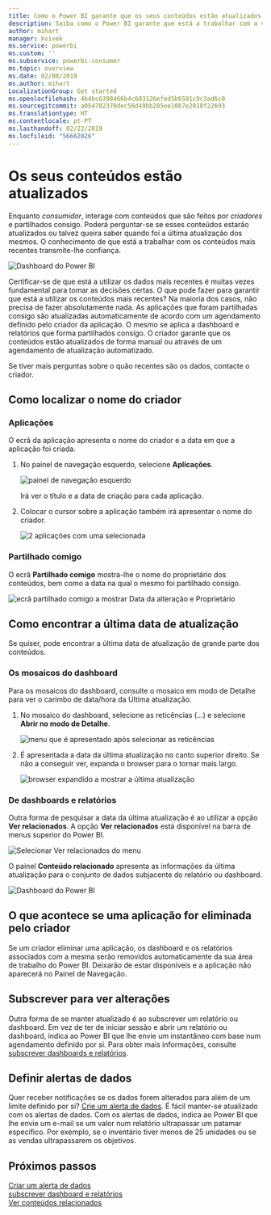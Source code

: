 ```yaml
---
title: Como o Power BI garante que os seus conteúdos estão atualizados
description: Saiba como o Power BI garante que está a trabalhar com a versão mais recente dos dados, relatório, dashboard e aplicação.
author: mihart
manager: kvivek
ms.service: powerbi
ms.custom: ''
ms.subservice: powerbi-consumer
ms.topic: overview
ms.date: 02/08/2019
ms.author: mihart
LocalizationGroup: Get started
ms.openlocfilehash: 4b4bc6398466b4c603126efed5b6591c9c3ad6c0
ms.sourcegitcommit: a054782370dec56d49bb205ee10b7e2018f22693
ms.translationtype: HT
ms.contentlocale: pt-PT
ms.lasthandoff: 02/22/2019
ms.locfileid: "56662026"
---
```

# <a name="your-content-is-up-to-date"></a>Os seus conteúdos estão atualizados
Enquanto *consumidor*, interage com conteúdos que são feitos por *criadores* e partilhados consigo. Poderá perguntar-se se esses conteúdos estarão atualizados ou talvez queira saber quando foi a última atualização dos mesmos. O conhecimento de que está a trabalhar com os conteúdos mais recentes transmite-lhe confiança.  
 
![Dashboard do Power BI](media/end-user-consumer/power-bi-service.png)


Certificar-se de que está a utilizar os dados mais recentes é muitas vezes fundamental para tomar as decisões certas. O que pode fazer para garantir que está a utilizar os conteúdos mais recentes? Na maioria dos casos, não precisa de fazer absolutamente nada. As aplicações que foram partilhadas consigo são atualizadas automaticamente de acordo com um agendamento definido pelo criador da aplicação. O mesmo se aplica a dashboard e relatórios que forma partilhados consigo. O criador garante que os conteúdos estão atualizados de forma manual ou através de um agendamento de atualização automatizado.  

Se tiver mais perguntas sobre o quão recentes são os dados, contacte o criador.

## <a name="how-to-locate-the-name-of-the-designer"></a>Como localizar o nome do criador

### <a name="apps"></a>Aplicações

O ecrã da aplicação apresenta o nome do criador e a data em que a aplicação foi criada.  

1. No painel de navegação esquerdo, selecione **Aplicações**.

    ![painel de navegação esquerdo](media/end-user-fresh/power-bi-nav-apps.png)

    Irá ver o título e a data de criação para cada aplicação. 

2. Colocar o cursor sobre a aplicação também irá apresentar o nome do criador. 

    ![2 aplicações com uma selecionada](media/end-user-fresh/power-bi-app.png)


### <a name="shared-with-me"></a>Partilhado comigo
O ecrã **Partilhado comigo** mostra-lhe o nome do proprietário dos conteúdos, bem como a data na qual o mesmo foi partilhado consigo.

![ecrã partilhado comigo a mostrar Data da alteração e Proprietário](media/end-user-fresh/power-bi-shared-new.png) 


## <a name="how-to-look-up-the-last-refresh-date"></a>Como encontrar a última data de atualização
Se quiser, pode encontrar a última data de atualização de grande parte dos conteúdos. 

### <a name="dashboard-tiles"></a>Os mosaicos do dashboard
Para os mosaicos do dashboard, consulte o mosaico em modo de Detalhe para ver o carimbo de data/hora da Última atualização.

1. No mosaico do dashboard, selecione as reticências (…) e selecione **Abrir no modo de Detalhe**.

    ![menu que é apresentado após selecionar as reticências](media/end-user-fresh/power-bi-focus.png)

2. É apresentada a data da última atualização no canto superior direito. Se não a conseguir ver, expanda o browser para o tornar mais largo. 

    ![browser expandido a mostrar a última atualização](media/end-user-fresh/power-bi-last-refresh2.png)

### <a name="from-dashboards-and-reports"></a>De dashboards e relatórios
Outra forma de pesquisar a data da última atualização é ao utilizar a opção **Ver relacionados**.  A opção **Ver relacionados** está disponível na barra de menus superior do Power BI.

![Selecionar Ver relacionados do menu](media/end-user-fresh/power-bi-view-related.png)

O painel **Conteúdo relacionado** apresenta as informações da última atualização para o conjunto de dados subjacente do relatório ou dashboard.

![Dashboard do Power BI](media/end-user-fresh/power-bi-last-refresh.png)

## <a name="what-happens-if-an-app-is-deleted-by-the-designer"></a>O que acontece se uma aplicação for eliminada pelo criador

Se um criador eliminar uma aplicação, os dashboard e os relatórios associados com a mesma serão removidos automaticamente da sua área de trabalho do Power BI. Deixarão de estar disponíveis e a aplicação não aparecerá no Painel de Navegação.


## <a name="subscribe-to-see-changes"></a>Subscrever para ver alterações
Outra forma de se manter atualizado é ao subscrever um relatório ou dashboard. Em vez de ter de iniciar sessão e abrir um relatório ou dashboard, indica ao Power BI que lhe envie um instantâneo com base num agendamento definido por si.  Para obter mais informações, consulte [subscrever dashboards e relatórios](end-user-subscribe.md).

## <a name="set-data-alerts"></a>Definir alertas de dados
Quer receber notificações se os dados forem alterados para além de um limite definido por si? [Crie um alerta de dados](end-user-alerts.md).  É fácil manter-se atualizado com os alertas de dados. Com os alertas de dados, indica ao Power BI que lhe envie um e-mail se um valor num relatório ultrapassar um patamar específico.  Por exemplo, se o inventário tiver menos de 25 unidades ou se as vendas ultrapassarem os objetivos.  

## <a name="next-steps"></a>Próximos passos
[Criar um alerta de dados](end-user-alerts.md)    
[subscrever dashboard e relatórios](end-user-subscribe.md)    
[Ver conteúdos relacionados](end-user-related.md)    

